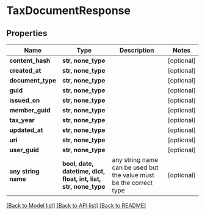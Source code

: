 # TaxDocumentResponse


## Properties
Name | Type | Description | Notes
------------ | ------------- | ------------- | -------------
**content_hash** | **str, none_type** |  | [optional] 
**created_at** | **str, none_type** |  | [optional] 
**document_type** | **str, none_type** |  | [optional] 
**guid** | **str, none_type** |  | [optional] 
**issued_on** | **str, none_type** |  | [optional] 
**member_guid** | **str, none_type** |  | [optional] 
**tax_year** | **str, none_type** |  | [optional] 
**updated_at** | **str, none_type** |  | [optional] 
**uri** | **str, none_type** |  | [optional] 
**user_guid** | **str, none_type** |  | [optional] 
**any string name** | **bool, date, datetime, dict, float, int, list, str, none_type** | any string name can be used but the value must be the correct type | [optional]

[[Back to Model list]](../README.md#documentation-for-models) [[Back to API list]](../README.md#documentation-for-api-endpoints) [[Back to README]](../README.md)


